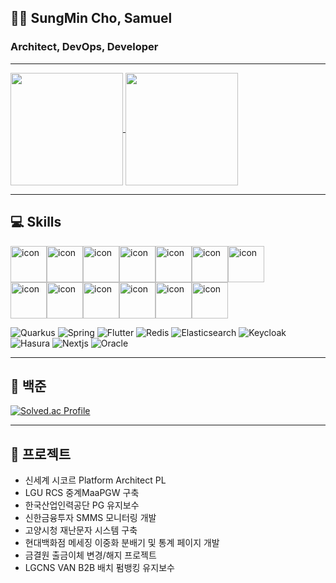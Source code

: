 ## 💁🏻 SungMin Cho, Samuel
### Architect, DevOps, Developer
---

<a href="https://github.com/anuraghazra/github-readme-stats">
  <img height=180 align="center" src="https://github-readme-stats-lime-tau-56.vercel.app/api?username=anisia20&exclude_repo=polamfe" />
</a>
<a href="https://github.com/anuraghazra/convoychat">
  <img height=180 align="center" src="https://github-readme-stats-lime-tau-56.vercel.app/api/top-langs?username=anisia20&layout=compact&langs_count=8&card_width=320&exclude_repo=polamfe" />
</a>

---
## 💻 Skills
<div style="display: flex; align-items: flex-start;"><img src="https://techstack-generator.vercel.app/kubernetes-icon.svg" alt="icon" width="58" height="58" /><img src="https://techstack-generator.vercel.app/docker-icon.svg" alt="icon" width="58" height="58" /><img src="https://techstack-generator.vercel.app/python-icon.svg" alt="icon" width="58" height="58" /><img src="https://techstack-generator.vercel.app/mysql-icon.svg" alt="icon" width="58" height="58" /><img src="https://techstack-generator.vercel.app/nginx-icon.svg" alt="icon" width="58" height="58" /><img src="https://techstack-generator.vercel.app/java-icon.svg" alt="icon" width="58" height="58" /><img src="https://techstack-generator.vercel.app/aws-icon.svg" alt="icon" width="58" height="58" /></div><div style="display: flex; align-items: flex-start;"><img src="https://techstack-generator.vercel.app/restapi-icon.svg" alt="icon" width="58" height="58" /><img src="https://techstack-generator.vercel.app/django-icon.svg" alt="icon" width="58" height="58" /><img src="https://techstack-generator.vercel.app/github-icon.svg" alt="icon" width="58" height="58" /><img src="https://techstack-generator.vercel.app/js-icon.svg" alt="icon" width="58" height="58" /><img src="https://techstack-generator.vercel.app/react-icon.svg" alt="icon" width="58" height="58" /><img src="https://techstack-generator.vercel.app/redux-icon.svg" alt="icon" width="58" height="58" /></div>

![Quarkus](https://img.shields.io/badge/Quarkus-4695EB.svg?&style=for-the-badge&logo=Quarkus&logoColor=white)
![Spring](https://img.shields.io/badge/Spring-6DB33F.svg?&style=for-the-badge&logo=Spring&logoColor=white)
![Flutter](https://img.shields.io/badge/Flutter-02569B.svg?&style=for-the-badge&logo=Flutter&logoColor=white)
![Redis](https://img.shields.io/badge/Redis-DC382D.svg?&style=for-the-badge&logo=Redis&logoColor=white)
![Elasticsearch](https://img.shields.io/badge/Elasticsearch-005571.svg?&style=for-the-badge&logo=Elasticsearch&logoColor=white)
![Keycloak](https://img.shields.io/badge/Keycloak-1EB4D4.svg?&style=for-the-badge&logo=Keycloak&logoColor=white)
![Hasura](https://img.shields.io/badge/Hasura-1EB4D4.svg?&style=for-the-badge&logo=Hasura&logoColor=white)
![Nextjs](https://img.shields.io/badge/Nextjs-000000.svg?&style=for-the-badge&logo=nextdotjs&logoColor=white)
![Oracle](https://img.shields.io/badge/Oracle-F80000.svg?&style=for-the-badge&logo=Oracle&logoColor=white)

---
## 📝 백준
[![Solved.ac Profile](http://mazassumnida.wtf/api/v2/generate_badge?boj=anisia20)](https://solved.ac/anisia20/)

---
## 👔 프로젝트
- 신세계 시코르 Platform Architect PL
- LGU RCS 중계MaaPGW 구축
- 한국산업인력공단 PG 유지보수
- 신한금융투자 SMMS 모니터링 개발
- 고양시청 재난문자 시스템 구축
- 현대백화점 메세징 이중화 분배기 및 통계 페이지 개발
- 금결원 출금이체 변경/해지 프로젝트 
- LGCNS VAN B2B 배치 펌뱅킹 유지보수

<!--
**anisia20/anisia20** is a ✨ _special_ ✨ repository because its `README.md` (this file) appears on your GitHub profile.

Here are some ideas to get you started:

- 🔭 I’m currently working on ...
- 🌱 I’m currently learning ...
- 👯 I’m looking to collaborate on ...
- 🤔 I’m looking for help with ...
- 💬 Ask me about ...
- 📫 How to reach me: ...
- 😄 Pronouns: ...
- ⚡ Fun fact: ...
-->
